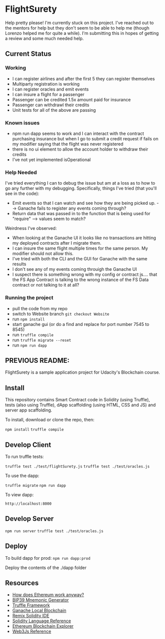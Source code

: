 # FlightSurety

Help pretty please!  I'm currently stuck on this project.  I've reached out to the mentors for help but they don't seem to be able to help me (though Lorenzo helped me for quite a while). I'm submitting this in hopes of getting a review and some much needed help.

## Current Status

### Working

- I can register airlines and after the first 5 they can register themselves
- Multiparty registration is working
- I can register oracles and emit events
- I can insure a flight for a passenger
- Passenger can be credited 1.5x amount paid for insurance
- Passenger can withdrawl their credits
- Unit tests for all of the above are passing

### Known issues

- npm run dapp seems to work and I can interact with the contract purchasing insurance but when I go to submit a credit request if fails on my modifier saying that the flight was never registered
- there is no ui element to allow the account holder to withdraw their credits
- I've not yet implemented isOperational

### Help Needed

I've tried everything I can to debug the issue but am at a loss as to how to go any further with my debugging.  Specifically, things I've tried (that you'll see in the code):

- Emit events so that I can watch and see how they are being picked up.  --> Ganache fails to register any events coming through?
- Return data that was passed in to the function that is being used for "require" --> values seem to match?

Weirdness I've observed:

- When looking at the Ganache UI it looks like no transactions are hitting my deployed contracts after I migrate them.
- I can insure the same flight multiple times for the same person.  My modifier should not allow this.
- I've tried with both the CLI and the GUI for Ganache with the same results
- I don't see any of my events coming throuigh the Ganache UI
- I suspect there is something wrong with my config or contract js.... that the FS App Contract is talking to the wrong instance of the FS Data contract or not talking to it at all?

### Running the project

- pull the code from my repo
- switch to Website branch `git checkout Website`
- run `npm install`
- start ganache gui (or do a find and replace for port number 7545 to 8545)
- run `truffle compile`
- run `truffle migrate --reset`
- run `npm run dapp`

## PREVIOUS README:

FlightSurety is a sample application project for Udacity's Blockchain course.

## Install

This repository contains Smart Contract code in Solidity (using Truffle), tests (also using Truffle), dApp scaffolding (using HTML, CSS and JS) and server app scaffolding.

To install, download or clone the repo, then:

`npm install`
`truffle compile`

## Develop Client

To run truffle tests:

`truffle test ./test/flightSurety.js`
`truffle test ./test/oracles.js`

To use the dapp:

`truffle migrate`
`npm run dapp`

To view dapp:

`http://localhost:8000`

## Develop Server

`npm run server`
`truffle test ./test/oracles.js`

## Deploy

To build dapp for prod:
`npm run dapp:prod`

Deploy the contents of the ./dapp folder


## Resources

* [How does Ethereum work anyway?](https://medium.com/@preethikasireddy/how-does-ethereum-work-anyway-22d1df506369)
* [BIP39 Mnemonic Generator](https://iancoleman.io/bip39/)
* [Truffle Framework](http://truffleframework.com/)
* [Ganache Local Blockchain](http://truffleframework.com/ganache/)
* [Remix Solidity IDE](https://remix.ethereum.org/)
* [Solidity Language Reference](http://solidity.readthedocs.io/en/v0.4.24/)
* [Ethereum Blockchain Explorer](https://etherscan.io/)
* [Web3Js Reference](https://github.com/ethereum/wiki/wiki/JavaScript-API)